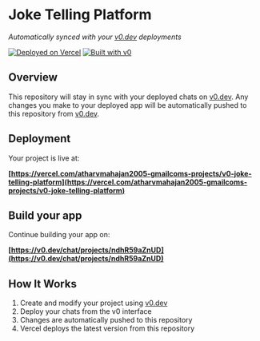 # Joke Telling Platform

*Automatically synced with your [v0.dev](https://v0.dev) deployments*

[![Deployed on Vercel](https://img.shields.io/badge/Deployed%20on-Vercel-black?style=for-the-badge&logo=vercel)](https://vercel.com/atharvmahajan2005-gmailcoms-projects/v0-joke-telling-platform)
[![Built with v0](https://img.shields.io/badge/Built%20with-v0.dev-black?style=for-the-badge)](https://v0.dev/chat/projects/ndhR59aZnUD)

## Overview

This repository will stay in sync with your deployed chats on [v0.dev](https://v0.dev).
Any changes you make to your deployed app will be automatically pushed to this repository from [v0.dev](https://v0.dev).

## Deployment

Your project is live at:

**[https://vercel.com/atharvmahajan2005-gmailcoms-projects/v0-joke-telling-platform](https://vercel.com/atharvmahajan2005-gmailcoms-projects/v0-joke-telling-platform)**

## Build your app

Continue building your app on:

**[https://v0.dev/chat/projects/ndhR59aZnUD](https://v0.dev/chat/projects/ndhR59aZnUD)**

## How It Works

1. Create and modify your project using [v0.dev](https://v0.dev)
2. Deploy your chats from the v0 interface
3. Changes are automatically pushed to this repository
4. Vercel deploys the latest version from this repository